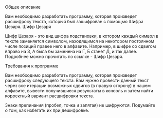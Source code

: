 Общее описание

Вам необходимо разработать программу, которая произведет расшифроку текста, который был зашифрован с помощью Шифра Цезаря.
Шифр Цезаря

Шифр Цезаря - это вид шифра подстановки, в котором каждый символ в тексте заменяется символом, находящимся на некотором постоянном числе позиций правее него в алфавите.
Например, в шифре со сдвигом вправо на 3, А была бы заменена на Г, Б станет Д, и так далее.
Подробнее можно прочитать по ссылке - Шифр Цезаря.

Требования к программе

Вам необходимо разработать программу, которая произведет расшифроку следующего текста.
Вам нужно провести данный текст через все итерации возможных сдвигов (в правую сторону) в нашем алфавите, вывести получившиеся результаты в консоль и затем найти корректный вариант расшифровки текста.

Знаки препинания (пробел, точка и запятая) не шифруются.
Подумайте о том, как избегать их при дешифровке.
